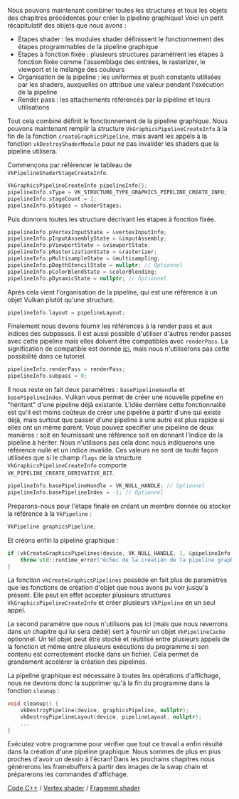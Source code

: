 Nous pouvons maintenant combiner toutes les structures et tous les objets des chapitres précédentes pour créer la 
pipeline graphique! Voici un petit récapitulatif des objets que nous avons :

* Étapes shader : les modules shader définissent le fonctionnement des étapes programmables de la pipeline graphique
* Étapes à fonction fixée : plusieurs structures paramètrent les étapes à fonction fixée comme l'assemblage des 
entrées, le rasterizer, le viewport et le mélange des couleurs
* Organisation de la pipeline : les uniformes et push constants utilisées par les shaders, auxquelles on attribue une
valeur pendant l'exécution de la pipeline
* Render pass : les attachements référencés par la pipeline et leurs utilisations

Tout cela combiné définit le fonctionnement de la pipeline graphique. Nous pouvons maintenant remplir la structure 
`VkGraphicsPipelineCreateInfo` à la fin de la fonction `createGraphicsPipeline`, mais avant les appels à la fonction 
`vkDestroyShaderModule` pour ne pas invalider les shaders que la pipeline utilisera.

Commençons par référencer le tableau de `VkPipelineShaderStageCreateInfo`.

```c++
VkGraphicsPipelineCreateInfo pipelineInfo{};
pipelineInfo.sType = VK_STRUCTURE_TYPE_GRAPHICS_PIPELINE_CREATE_INFO;
pipelineInfo.stageCount = 2;
pipelineInfo.pStages = shaderStages;
```

Puis donnons toutes les structure décrivant les étapes à fonction fixée.

```c++
pipelineInfo.pVertexInputState = &vertexInputInfo;
pipelineInfo.pInputAssemblyState = &inputAssembly;
pipelineInfo.pViewportState = &viewportState;
pipelineInfo.pRasterizationState = &rasterizer;
pipelineInfo.pMultisampleState = &multisampling;
pipelineInfo.pDepthStencilState = nullptr; // Optionnel
pipelineInfo.pColorBlendState = &colorBlending;
pipelineInfo.pDynamicState = nullptr; // Optionnel
```

Après cela vient l'organisation de la pipeline, qui est une référence à un objet Vulkan plutôt qu'une structure.

```c++
pipelineInfo.layout = pipelineLayout;
```

Finalement nous devons fournir les références à la render pass et aux indices des subpasses. Il est aussi possible
d'utiliser d'autres render passes avec cette pipeline mais elles doivent être compatibles avec `renderPass`. La 
signification de compatible est donnée
[ici](https://www.khronos.org/registry/vulkan/specs/1.0/html/vkspec.html#renderpass-compatibility), mais nous 
n'utiliserons pas cette possibilité dans ce tutoriel.

```c++
pipelineInfo.renderPass = renderPass;
pipelineInfo.subpass = 0;
```

Il nous reste en fait deux paramètres : `basePipelineHandle` et `basePipelineIndex`. Vulkan vous permet de créer une 
nouvelle pipeline en "héritant" d'une pipeline déjà existante. L'idée derrière cette fonctionnalité est qu'il
est moins coûteux de créer une pipeline à partir d'une qui existe déjà, mais surtout que passer d'une pipeline à une
autre est plus rapide si elles ont un même parent. Vous pouvez spécifier une pipeline de deux manières : soit en 
fournissant une référence soit en donnant l'indice de la pipeline à hériter. Nous n'utilisons pas cela donc 
nous indiquerons une référence nulle et un indice invalide. Ces valeurs ne sont de toute façon utilisées que si le champ 
`flags` de la structure `VkGraphicsPipelineCreateInfo` comporte `VK_PIPELINE_CREATE_DERIVATIVE_BIT`.

```c++
pipelineInfo.basePipelineHandle = VK_NULL_HANDLE; // Optionnel
pipelineInfo.basePipelineIndex = -1; // Optionnel
```

Préparons-nous pour l'étape finale en créant un membre donnée où stocker la référence à la `VkPipeline` :

```c++
VkPipeline graphicsPipeline;
```

Et créons enfin la pipeline graphique :

```c++
if (vkCreateGraphicsPipelines(device, VK_NULL_HANDLE, 1, &pipelineInfo, nullptr, &graphicsPipeline) != VK_SUCCESS) {
    throw std::runtime_error("échec de la création de la pipeline graphique!");
}
```

La fonction `vkCreateGraphicsPipelines` possède en fait plus de paramètres que les fonctions de création d'objet que 
nous avons pu voir jusqu'à présent. Elle peut en effet accepter plusieurs structures `VkGraphicsPipelineCreateInfo` 
et créer plusieurs `VkPipeline` en un seul appel.

Le second paramètre que nous n'utilisons pas ici (mais que nous reverrons dans un chapitre qui lui sera dédié) sert à
fournir un objet `VkPipelineCache` optionnel. Un tel objet peut être stocké et réutilisé entre plusieurs appels de la
fonction et même entre plusieurs exécutions du programme si son contenu est correctement stocké dans un fichier. Cela
permet de grandement accélérer la création des pipelines.

La pipeline graphique est nécessaire à toutes les opérations d'affichage, nous ne devrons donc la supprimer qu'à la fin
du programme dans la fonction `cleanup` :

```c++
void cleanup() {
    vkDestroyPipeline(device, graphicsPipeline, nullptr);
    vkDestroyPipelineLayout(device, pipelineLayout, nullptr);
    ...
}
```

Exécutez votre programme pour vérifier que tout ce travail a enfin résulté dans la création d'une pipeline graphique.
Nous sommes de plus en plus proches d'avoir un dessin à l'écran! Dans les prochains chapitres nous générerons les 
framebuffers à partir des images de la swap chain et préparerons les commandes d'affichage.

[Code C++](/code/12_graphics_pipeline_complete.cpp) /
[Vertex shader](/code/09_shader_base.vert) /
[Fragment shader](/code/09_shader_base.frag)
